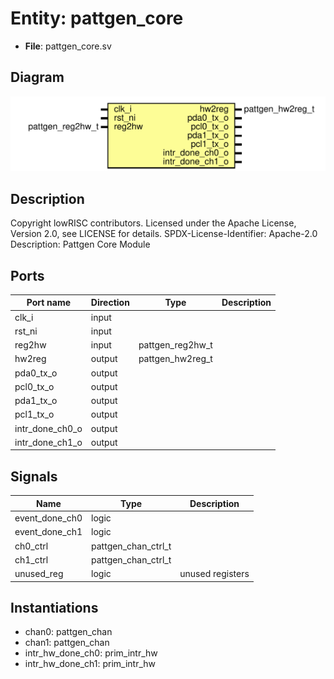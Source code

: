 # Entity: pattgen_core

- **File**: pattgen_core.sv
## Diagram

![Diagram](pattgen_core.svg "Diagram")
## Description

Copyright lowRISC contributors.
 Licensed under the Apache License, Version 2.0, see LICENSE for details.
 SPDX-License-Identifier: Apache-2.0
 Description: Pattgen Core Module
 
## Ports

| Port name       | Direction | Type             | Description |
| --------------- | --------- | ---------------- | ----------- |
| clk_i           | input     |                  |             |
| rst_ni          | input     |                  |             |
| reg2hw          | input     | pattgen_reg2hw_t |             |
| hw2reg          | output    | pattgen_hw2reg_t |             |
| pda0_tx_o       | output    |                  |             |
| pcl0_tx_o       | output    |                  |             |
| pda1_tx_o       | output    |                  |             |
| pcl1_tx_o       | output    |                  |             |
| intr_done_ch0_o | output    |                  |             |
| intr_done_ch1_o | output    |                  |             |
## Signals

| Name           | Type                | Description       |
| -------------- | ------------------- | ----------------- |
| event_done_ch0 | logic               |                   |
| event_done_ch1 | logic               |                   |
| ch0_ctrl       | pattgen_chan_ctrl_t |                   |
| ch1_ctrl       | pattgen_chan_ctrl_t |                   |
| unused_reg     | logic               | unused registers  |
## Instantiations

- chan0: pattgen_chan
- chan1: pattgen_chan
- intr_hw_done_ch0: prim_intr_hw
- intr_hw_done_ch1: prim_intr_hw
